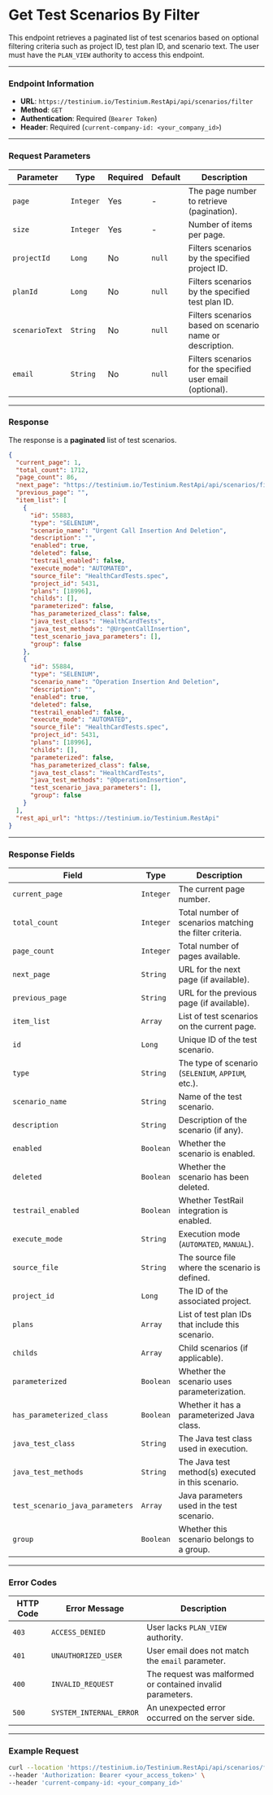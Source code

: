# Get Test Scenarios By Filter

This endpoint retrieves a paginated list of test scenarios based on optional filtering criteria such as project ID, test plan ID, and scenario text. The user must have the `PLAN_VIEW` authority to access this endpoint.

***

### Endpoint Information

* **URL**: `https://testinium.io/Testinium.RestApi/api/scenarios/filter`
* **Method**: `GET`
* **Authentication**: Required (`Bearer Token`)
* **Header**: Required (`current-company-id: <your_company_id>`)

***

### Request Parameters

| Parameter      | Type      | Required | Default | Description                                                |
| -------------- | --------- | -------- | ------- | ---------------------------------------------------------- |
| `page`         | `Integer` | Yes      | -       | The page number to retrieve (pagination).                  |
| `size`         | `Integer` | Yes      | -       | Number of items per page.                                  |
| `projectId`    | `Long`    | No       | `null`  | Filters scenarios by the specified project ID.             |
| `planId`       | `Long`    | No       | `null`  | Filters scenarios by the specified test plan ID.           |
| `scenarioText` | `String`  | No       | `null`  | Filters scenarios based on scenario name or description.   |
| `email`        | `String`  | No       | `null`  | Filters scenarios for the specified user email (optional). |

***

### Response

The response is a **paginated** list of test scenarios.

```json
{
  "current_page": 1,
  "total_count": 1712,
  "page_count": 86,
  "next_page": "https://testinium.io/Testinium.RestApi/api/scenarios/filter/pages/2",
  "previous_page": "",
  "item_list": [
    {
      "id": 55883,
      "type": "SELENIUM",
      "scenario_name": "Urgent Call Insertion And Deletion",
      "description": "",
      "enabled": true,
      "deleted": false,
      "testrail_enabled": false,
      "execute_mode": "AUTOMATED",
      "source_file": "HealthCardTests.spec",
      "project_id": 5431,
      "plans": [18996],
      "childs": [],
      "parameterized": false,
      "has_parameterized_class": false,
      "java_test_class": "HealthCardTests",
      "java_test_methods": "@UrgentCallInsertion",
      "test_scenario_java_parameters": [],
      "group": false
    },
    {
      "id": 55884,
      "type": "SELENIUM",
      "scenario_name": "Operation Insertion And Deletion",
      "description": "",
      "enabled": true,
      "deleted": false,
      "testrail_enabled": false,
      "execute_mode": "AUTOMATED",
      "source_file": "HealthCardTests.spec",
      "project_id": 5431,
      "plans": [18996],
      "childs": [],
      "parameterized": false,
      "has_parameterized_class": false,
      "java_test_class": "HealthCardTests",
      "java_test_methods": "@OperationInsertion",
      "test_scenario_java_parameters": [],
      "group": false
    }
  ],
  "rest_api_url": "https://testinium.io/Testinium.RestApi"
}
```

***

### Response Fields

| Field                           | Type      | Description                                             |
| ------------------------------- | --------- | ------------------------------------------------------- |
| `current_page`                  | `Integer` | The current page number.                                |
| `total_count`                   | `Integer` | Total number of scenarios matching the filter criteria. |
| `page_count`                    | `Integer` | Total number of pages available.                        |
| `next_page`                     | `String`  | URL for the next page (if available).                   |
| `previous_page`                 | `String`  | URL for the previous page (if available).               |
| `item_list`                     | `Array`   | List of test scenarios on the current page.             |
| `id`                            | `Long`    | Unique ID of the test scenario.                         |
| `type`                          | `String`  | The type of scenario (`SELENIUM`, `APPIUM`, etc.).      |
| `scenario_name`                 | `String`  | Name of the test scenario.                              |
| `description`                   | `String`  | Description of the scenario (if any).                   |
| `enabled`                       | `Boolean` | Whether the scenario is enabled.                        |
| `deleted`                       | `Boolean` | Whether the scenario has been deleted.                  |
| `testrail_enabled`              | `Boolean` | Whether TestRail integration is enabled.                |
| `execute_mode`                  | `String`  | Execution mode (`AUTOMATED`, `MANUAL`).                 |
| `source_file`                   | `String`  | The source file where the scenario is defined.          |
| `project_id`                    | `Long`    | The ID of the associated project.                       |
| `plans`                         | `Array`   | List of test plan IDs that include this scenario.       |
| `childs`                        | `Array`   | Child scenarios (if applicable).                        |
| `parameterized`                 | `Boolean` | Whether the scenario uses parameterization.             |
| `has_parameterized_class`       | `Boolean` | Whether it has a parameterized Java class.              |
| `java_test_class`               | `String`  | The Java test class used in execution.                  |
| `java_test_methods`             | `String`  | The Java test method(s) executed in this scenario.      |
| `test_scenario_java_parameters` | `Array`   | Java parameters used in the test scenario.              |
| `group`                         | `Boolean` | Whether this scenario belongs to a group.               |

***

### Error Codes

| HTTP Code | Error Message           | Description                                                |
| --------- | ----------------------- | ---------------------------------------------------------- |
| `403`     | `ACCESS_DENIED`         | User lacks `PLAN_VIEW` authority.                          |
| `401`     | `UNAUTHORIZED_USER`     | User email does not match the `email` parameter.           |
| `400`     | `INVALID_REQUEST`       | The request was malformed or contained invalid parameters. |
| `500`     | `SYSTEM_INTERNAL_ERROR` | An unexpected error occurred on the server side.           |

***

### Example Request

```bash
curl --location 'https://testinium.io/Testinium.RestApi/api/scenarios/filter?page=1&size=20email=kullanici@email.com' \
--header 'Authorization: Bearer <your_access_token>' \
--header 'current-company-id: <your_company_id>'
```
